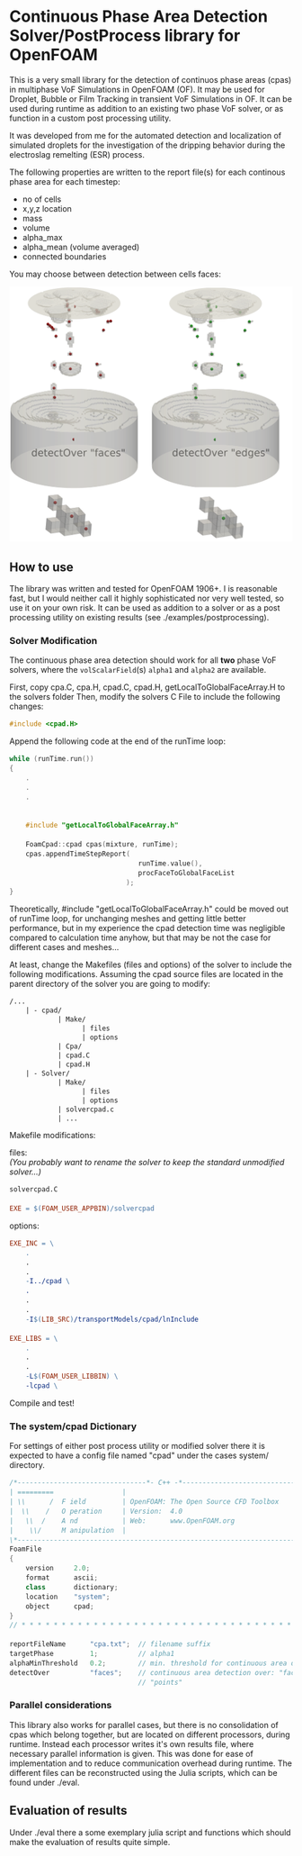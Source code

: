 # Continuous Phase Area Detection Solver/PostProcess library for OpenFOAM

This is a very small library for the detection of continuos phase areas (cpas) in multiphase 
VoF Simulations in OpenFOAM (OF). It may be used for Droplet, Bubble or Film Tracking 
in transient VoF Simulations in OF.
It can be used during runtime as addition to an existing two phase VoF solver, or as function in a custom post processing utility.

It was developed from me for the automated detection and localization of simulated droplets for the investigation
of the dripping behavior during the electroslag remelting (ESR) process.

The following properties are written to the report file(s) for each continous phase area
for each timestep:

  - no of cells
  - x,y,z location
  - mass
  - volume 
  - alpha_max
  - alpha_mean (volume averaged)
  - connected boundaries

You may choose between detection between cells faces:

![GitHub Logo](/images/dropletDetection_cn_vs_cf.png)


## How to use
The library was written and tested for OpenFOAM 1906+. I is reasonable fast, but I would neither call it highly sophisticated nor very well tested, so use it on your own risk. It can be used as addition to a solver or as a post processing utility on existing results (see ./examples/postprocessing).

### Solver Modification
The continuous phase area detection should work for all **two** phase VoF solvers, where the `volScalarField`(s) `alpha1` and `alpha2` are available.

First, copy cpa.C, cpa.H, cpad.C, cpad.H, getLocalToGlobalFaceArray.H to the solvers folder
Then, modify the solvers C File to include the following changes:

```c++
#include <cpad.H>
```

Append the following code at the end of the runTime loop:

```c++
while (runTime.run())
{
    .
    .
    .


    #include "getLocalToGlobalFaceArray.h"

    FoamCpad::cpad cpas(mixture, runTime);
    cpas.appendTimeStepReport(
                                runTime.value(),
                                procFaceToGlobalFaceList
                             );
}
```

Theoretically, #include "getLocalToGlobalFaceArray.h" could be moved out of runTime loop, for unchanging meshes and getting little better performance, but in my experience the cpad detection time was negligible compared to calculation time anyhow, but that may be not the case for different cases and meshes...



At least, change the Makefiles (files and options) of the solver to include the following modifications. Assuming the cpad source files are located in the parent directory of the solver you are going to modify:

```
/... 
    | - cpad/
            | Make/
                  | files
                  | options
            | Cpa/
            | cpad.C
            | cpad.H
    | - Solver/
            | Make/
                  | files
                  | options
            | solvercpad.c
            | ...
```
Makefile modifications:

files:  
*(You probably want to rename the solver to keep the standard unmodified solver...)*
```Makefile
solvercpad.C

EXE = $(FOAM_USER_APPBIN)/solvercpad
```

options:
```Makefile
EXE_INC = \
    .
    .
    .
    -I../cpad \
    .
    .
    .
    -I$(LIB_SRC)/transportModels/cpad/lnInclude

EXE_LIBS = \
    .
    .
    .
    -L$(FOAM_USER_LIBBIN) \
    -lcpad \
```


Compile and test!


### The system/cpad Dictionary
For settings of either post process utility or modified solver there it is expected to have a config file named "cpad" under the cases system/ directory. 

```c++
/*--------------------------------*- C++ -*----------------------------------*\
| =========                 |                                                 |
| \\      /  F ield         | OpenFOAM: The Open Source CFD Toolbox           |
|  \\    /   O peration     | Version:  4.0                                   |
|   \\  /    A nd           | Web:      www.OpenFOAM.org                      |
|    \\/     M anipulation  |                                                 |
\*---------------------------------------------------------------------------*/
FoamFile
{
    version     2.0;
    format      ascii;
    class       dictionary;
    location    "system";
    object      cpad;
}
// * * * * * * * * * * * * * * * * * * * * * * * * * * * * * * * * * * * * * //

reportFileName      "cpa.txt";  // filename suffix
targetPhase         1;          // alpha1
alphaMinThreshold   0.2;        // min. threshold for continuous area detection
detectOver          "faces";    // continuous area detection over: "faces" "edges" or 
                                // "points"
```

### Parallel considerations
This library also works for parallel cases, but there is no consolidation of cpas which belong together, but are located on different processors, during runtime. Instead each processor writes it's own results file, where necessary parallel information is given. This was done for ease of implementation and to reduce communication overhead during runtime. The different files can be reconstructed using the Julia scripts, which can be found under ./eval.

## Evaluation of results
Under ./eval there a some exemplary julia script and functions which should make the evaluation of results quite simple.